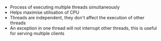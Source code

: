 - Process of executing multiple threads simultaneously
- Helps maximise utilisation of CPU
- Threads are independent, they don't affect the execution of other threads
- An exception in one thread will not interrupt other threads, this is useful for serving multiple clients

